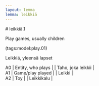 ```yaml
---
layout: lemma
lemma: leikkiä
---
```


<div class="sense">
# <span class="sensename">leikkiä.1</span>

<span class="description">Play games, usually children</span>

(tags:model:play.01)

<span class="description">Leikkiä, yleensä lapset</span>

A0 | Entity, who plays |   | Taho, joka leikkii |  
A1 | Game/play played |   | Leikki |  
A2 | Toy |   | Leikkikalu |  

</div>

